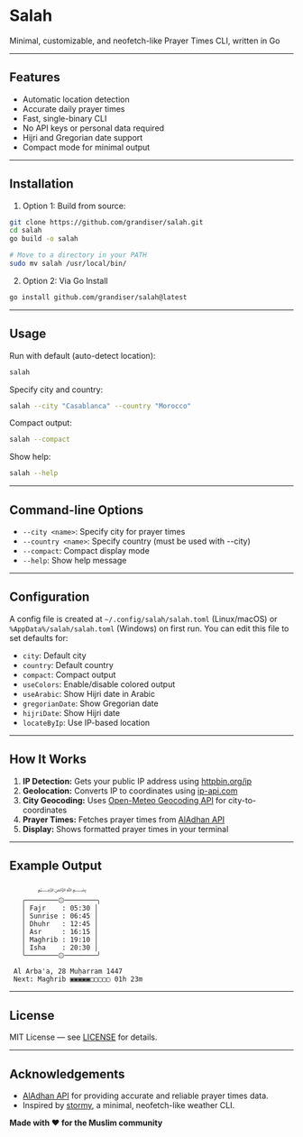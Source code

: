 # Salah

Minimal, customizable, and neofetch-like Prayer Times CLI, written in Go 

---

## Features

- Automatic location detection
- Accurate daily prayer times
- Fast, single-binary CLI
- No API keys or personal data required
- Hijri and Gregorian date support
- Compact mode for minimal output

---

## Installation

1. Option 1: Build from source:

```bash
git clone https://github.com/grandiser/salah.git
cd salah
go build -o salah

# Move to a directory in your PATH
sudo mv salah /usr/local/bin/

```

2. Option 2: Via Go Install

```bash
go install github.com/grandiser/salah@latest
```

---

## Usage

Run with default (auto-detect location):

```bash
salah
```

Specify city and country:

```bash
salah --city "Casablanca" --country "Morocco"
```

Compact output:

```bash
salah --compact
```

Show help:

```bash
salah --help
```

---

## Command-line Options

- `--city <name>`: Specify city for prayer times
- `--country <name>`: Specify country (must be used with --city)
- `--compact`: Compact display mode
- `--help`: Show help message

---

## Configuration

A config file is created at `~/.config/salah/salah.toml` (Linux/macOS) or `%AppData%/salah/salah.toml` (Windows) on first run. You can edit this file to set defaults for:

- `city`: Default city
- `country`: Default country
- `compact`: Compact output
- `useColors`: Enable/disable colored output
- `useArabic`: Show Hijri date in Arabic
- `gregorianDate`: Show Gregorian date
- `hijriDate`: Show Hijri date
- `locateByIp`: Use IP-based location

---

## How It Works

1. **IP Detection:** Gets your public IP address using [httpbin.org/ip](https://httpbin.org/ip)
2. **Geolocation:** Converts IP to coordinates using [ip-api.com](http://ip-api.com)
3. **City Geocoding:** Uses [Open-Meteo Geocoding API](https://open-meteo.com/) for city-to-coordinates
4. **Prayer Times:** Fetches prayer times from [AlAdhan API](https://aladhan.com/prayer-times-api)
5. **Display:** Shows formatted prayer times in your terminal

---

## Example Output

```
       ﷽   
   ╭────────۞────────╮
   │ Fajr    : 05:30 │
   │ Sunrise : 06:45 │
   │ Dhuhr   : 12:45 │
   │ Asr     : 16:15 │
   │ Maghrib : 19:10 │
   │ Isha    : 20:30 │
   ╰────────۞────────╯

 Al Arba'a, 28 Muḥarram 1447
 Next: Maghrib ▣▣▣▣▣▢▢▢▢▢ 01h 23m
```

---

## License

MIT License — see [LICENSE](LICENSE) for details.

---

## Acknowledgements

- [AlAdhan API](https://aladhan.com/prayer-times-api) for providing accurate and reliable prayer times data.
- Inspired by [stormy](https://github.com/ashish0kumar/stormy), a minimal, neofetch-like weather CLI.

**Made with ❤️ for the Muslim community** 
